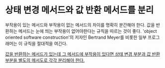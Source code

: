 # 상태 변경 메서드와 값 반환 메서드를 분리
부작용이 있는 메서드와 부작용이 없는 메서드의 차이를 명확히 분간해야 한다. 
값을 반환하는 메서드는 눈에 띄는 부작용이 없어야한다는 규칙을 따르는 것이 좋다. 
'object oriented software construction'의 저자인 Bertrand Meyer를 비롯한 일부 프로그래머는 이 규칙을 절대적을 여긴다.

<u>값을 반환하는 메서드가 있는데 그 메서드에 부작용이 있다면 상태 변경 부분과 값 반환 부분을 별도의 메서도로 각각 분리해야 한다.</u>